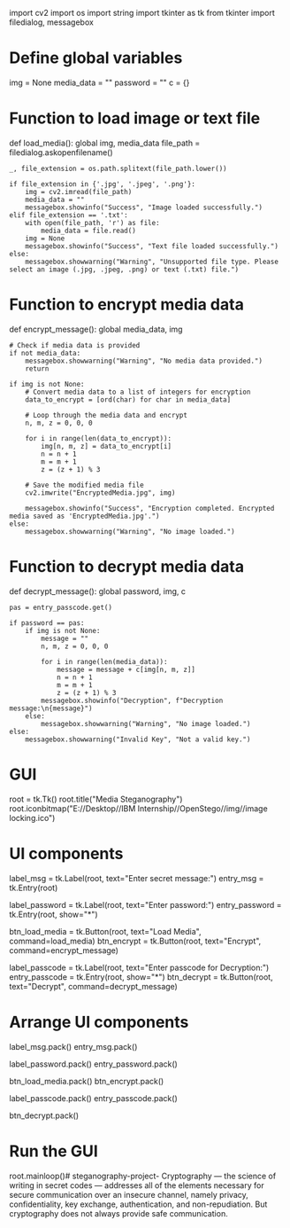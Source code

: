 import cv2
import os
import string
import tkinter as tk
from tkinter import filedialog, messagebox

# Define global variables
img = None
media_data = ""
password = ""
c = {}

# Function to load image or text file
def load_media():
    global img, media_data
    file_path = filedialog.askopenfilename()

    _, file_extension = os.path.splitext(file_path.lower())
    
    if file_extension in {'.jpg', '.jpeg', '.png'}:
        img = cv2.imread(file_path)
        media_data = ""
        messagebox.showinfo("Success", "Image loaded successfully.")
    elif file_extension == '.txt':
        with open(file_path, 'r') as file:
            media_data = file.read()
        img = None
        messagebox.showinfo("Success", "Text file loaded successfully.")
    else:
        messagebox.showwarning("Warning", "Unsupported file type. Please select an image (.jpg, .jpeg, .png) or text (.txt) file.")

# Function to encrypt media data
def encrypt_message():
    global media_data, img

    # Check if media data is provided
    if not media_data:
        messagebox.showwarning("Warning", "No media data provided.")
        return

    if img is not None:
        # Convert media data to a list of integers for encryption
        data_to_encrypt = [ord(char) for char in media_data]

        # Loop through the media data and encrypt
        n, m, z = 0, 0, 0

        for i in range(len(data_to_encrypt)):
            img[n, m, z] = data_to_encrypt[i]
            n = n + 1
            m = m + 1
            z = (z + 1) % 3

        # Save the modified media file
        cv2.imwrite("EncryptedMedia.jpg", img)

        messagebox.showinfo("Success", "Encryption completed. Encrypted media saved as 'EncryptedMedia.jpg'.")
    else:
        messagebox.showwarning("Warning", "No image loaded.")

# Function to decrypt media data
def decrypt_message():
    global password, img, c

    pas = entry_passcode.get()

    if password == pas:
        if img is not None:
            message = ""
            n, m, z = 0, 0, 0

            for i in range(len(media_data)):
                message = message + c[img[n, m, z]]
                n = n + 1
                m = m + 1
                z = (z + 1) % 3
            messagebox.showinfo("Decryption", f"Decryption message:\n{message}")
        else:
            messagebox.showwarning("Warning", "No image loaded.")
    else:
        messagebox.showwarning("Invalid Key", "Not a valid key.")

# GUI
root = tk.Tk()
root.title("Media Steganography")
root.iconbitmap("E://Desktop//IBM Internship//OpenStego//img//image locking.ico")

# UI components
label_msg = tk.Label(root, text="Enter secret message:")
entry_msg = tk.Entry(root)

label_password = tk.Label(root, text="Enter password:")
entry_password = tk.Entry(root, show="*")

btn_load_media = tk.Button(root, text="Load Media", command=load_media)
btn_encrypt = tk.Button(root, text="Encrypt", command=encrypt_message)

label_passcode = tk.Label(root, text="Enter passcode for Decryption:")
entry_passcode = tk.Entry(root, show="*")
btn_decrypt = tk.Button(root, text="Decrypt", command=decrypt_message)

# Arrange UI components
label_msg.pack()
entry_msg.pack()

label_password.pack()
entry_password.pack()

btn_load_media.pack()
btn_encrypt.pack()

label_passcode.pack()
entry_passcode.pack()

btn_decrypt.pack()

# Run the GUI
root.mainloop()# steganography-project-
Cryptography — the science of writing in secret codes — addresses all of the elements necessary for secure communication over an insecure channel, namely privacy, confidentiality, key exchange, authentication, and non-repudiation. But cryptography does not always provide safe communication.
